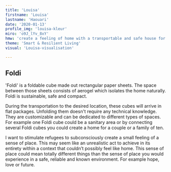 ```yaml
---
title: 'Louisa'
firstname: 'Louisa'
lastname: 'Haouari'
date: '2020-01-13'
profile_img: 'louisa-kleur'
miro: 'o9J_lYv_8xY'
hmw: 'create a feeling of home with a transportable and safe house for refugees in camps, when culture, temporality and trauma plays a significant role?'
theme: 'Smart & Resilient Living'
visual: 'Louisa-visualisation'

---
```


## Foldi

'Foldi' is a foldable cube made out rectangular paper sheets. The space between those sheets consists of aerogel which isolates the home naturally. Foldi is sustainable, safe and compact.  

During the transportation to the desired location, these cubes will arrive in flat packages. Unfolding them doesn't require any technical knowledge. They are customizable and can be dedicated to different types of spaces. For example one Foldi cube could be a sanitary area or by connecting several Foldi cubes you could create a home for a couple or a family of ten.  

I want to stimulate refugees to subconsciously create a small feeling of a sense of place. This may seem like an unrealistic act to achieve in its entirety within a context that couldn’t possibly feel like home. This sense of place could mean totally different things than the sense of place you would experience in a safe, reliable and known environment. For example hope, love or future.  